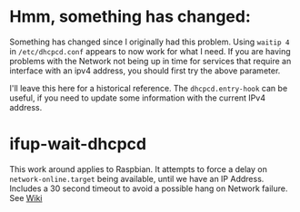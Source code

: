 # Hmm, something has changed:
Something has changed since I originally had this problem.
Using `waitip 4` in `/etc/dhcpcd.conf` appears to now work for what I need.
If you are having problems with the Network not being up in time for services that require an interface with an ipv4 address, you should first try the above parameter.

I'll leave this here for a historical reference. The `dhcpcd.entry-hook` can be useful, if you need to update some information with the current IPv4 address.

# ifup-wait-dhcpcd
This work around applies to Raspbian. It attempts to force a delay on `network-online.target` being available, until we have an IP Address. Includes a 30 second timeout to avoid a possible hang on Network failure.
See [Wiki](https://github.com/mhightower83/ifup-wait-dhcp/wiki)
